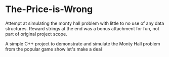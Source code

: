 The-Price-is-Wrong
==================
Attempt at simulating the monty hall problem with little to no use of any data structures. Reward strings at the end was a 
bonus attachment for fun, not part of original project scope.

A simple C++ project to demonstrate and simulate the Monty Hall problem from the popular game show let's make a deal 
